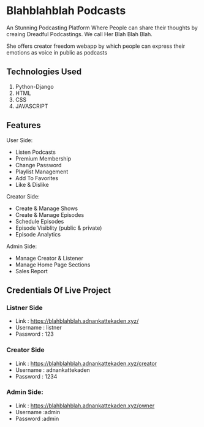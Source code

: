 # Blahblahblah Podcasts
An Stunning Podcasting Platform Where People can share their thoughts by creaing Dreadful Podcastings.
We call Her Blah Blah Blah.

She offers creator freedom webapp by which people can express their emotions as voice in public as podcasts

Technologies Used
---------------------------

1) Python-Django
2) HTML
3) CSS
4) JAVASCRIPT

Features
----------------
User Side:
- Listen Podcasts
- Premium Membership
- Change Password
- Playlist Management
- Add To Favorites
- Like & Dislike

Creator Side:
- Create & Manage Shows
- Create & Manage Episodes
- Schedule Episodes
- Episode Visiblity  (public & private)
- Episode Analytics

Admin Side:
- Manage Creator & Listener
- Manage Home Page Sections
- Sales Report

Credentials Of Live Project
-------------------------------

### Listner Side
* Link : https://blahblahblah.adnankattekaden.xyz/
* Username : listner
* Password : 123


### Creator Side
* Link : https://blahblahblah.adnankattekaden.xyz/creator
* Username : adnankattekaden
* Password : 1234

### Admin Side:
* Link : https://blahblahblah.adnankattekaden.xyz/owner
* Username :admin
* Password :admin
